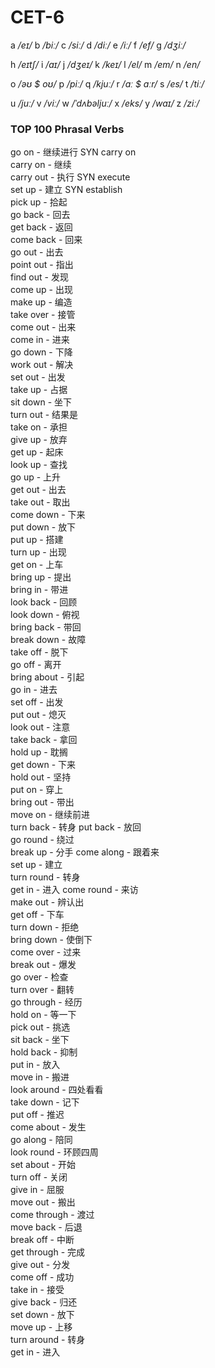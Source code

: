 # CET-6

<script>
(function translate () {
  const ps = document.querySelectorAll('#md p')
  for (let p of ps) {
    p.innerHTML = p.innerHTML
      .replace(/(^|<br>)([忘析混错联派类]) ([\w-]+)/g, '$1<span class="tag-class">$2</span> <span class="word">$3</span>')
      .replace(/\b(n|v|vt|vi|a|ad|prep)\./g, '<span class="tag-pos">$&</span>')
      .replace(/SYN|OPP|BrE|NAmE/g, '<span class="tag-syn">$&</span>')
  }
  const exs = document.querySelectorAll('#md p span.exp, #md p span.exa')
  for (let ex of exs) { ex.dataset.txt = ex.innerHTML; ex.innerHTML = '' }
  const ems = document.querySelectorAll('#md p em')
  for (let em of ems) {
    const txt = em.textContent
    if (txt[0] === '/' && txt[txt.length - 1] === '/') { em.classList.add('tag-ps') }
  }
})();
</script>

<style>
  .tag-class { font-size: .75em; color: #999; }
  .word { color: red; }
  .tag-ps { color: #6aa; }
  .tag-pos { padding: 0 2px; color: #c33; }
  .tag-syn { padding: 0 2px; color: #999; font-size: .75em; border: 1px solid; border-radius: 4px; }
  .exp::before, .exa::before { padding: 0 2px; color: #999; border: 1px solid; border-radius: 4px; }
  .exp:hover::after, .exa:hover::after { display: block; position: absolute; background-color: #f6f6f6; padding: 12px 4px 12px 12px; width: 95%; }
  .exp:hover::after, .exa:hover::after { content: attr(data-txt); }
  .exp::before { content: '释'; }
  .exa::before { content: '例'; }
</style>

a  _/eɪ/_
b  _/biː/_
c  _/siː/_
d  _/diː/_
e  _/iː/_
f  _/ef/_
g  _/dʒiː/_

h  _/eɪtʃ/_
i  _/aɪ/_
j  _/dʒeɪ/_
k  _/keɪ/_
l  _/el/_
m  _/em/_
n  _/en/_

o  _/əʊ $ oʊ/_
p  _/piː/_
q  _/kjuː/_
r  _/ɑː $ ɑːr/_
s  _/es/_
t  _/tiː/_

u  _/juː/_
v  _/viː/_
w  _/ˈdʌbəljuː/_
x  _/eks/_
y  _/waɪ/_
z  _/ziː/_



### TOP 100 Phrasal Verbs

go on - 继续进行 SYN carry on  
carry on - 继续  
carry out - 执行  SYN execute  
set up - 建立 SYN establish  
pick up - 拾起  
go back - 回去  
get back - 返回  
come back - 回来  
go out - 出去  
point out - 指出  
find out - 发现  
come up - 出现  
make up - 编造  
take over - 接管  
come out - 出来  
come in - 进来  
go down - 下降  
work out - 解决  
set out - 出发  
take up - 占据  
sit down - 坐下  
turn out - 结果是  
take on - 承担  
give up - 放弃  
get up - 起床  
look up - 查找  
go up - 上升  
get out - 出去  
take out - 取出  
come down - 下来  
put down - 放下  
put up - 搭建  
turn up - 出现  
get on - 上车  
bring up - 提出  
bring in - 带进   
look back - 回顾  
look down - 俯视  
bring back - 带回  
break down - 故障  
take off - 脱下  
go off - 离开  
bring about - 引起  
go in - 进去  
set off - 出发  
put out - 熄灭  
look out - 注意  
take back - 拿回  
hold up - 耽搁  
get down - 下来  
hold out - 坚持  
put on - 穿上  
bring out - 带出  
move on - 继续前进  
turn back - 转身 
put back - 放回  
go round - 绕过  
break up - 分手 
come along - 跟着来  
set up - 建立  
turn round - 转身  
get in - 进入 
come round - 来访  
make out - 辨认出  
get off - 下车  
turn down - 拒绝  
bring down - 使倒下  
come over - 过来  
break out - 爆发  
go over - 检查  
turn over - 翻转  
go through - 经历  
hold on - 等一下  
pick out - 挑选  
sit back - 坐下  
hold back - 抑制  
put in - 放入  
move in - 搬进  
look around - 四处看看  
take down - 记下  
put off - 推迟  
come about - 发生  
go along - 陪同  
look round - 环顾四周  
set about - 开始  
turn off - 关闭  
give in - 屈服  
move out - 搬出  
come through - 渡过  
move back - 后退  
break off - 中断  
get through - 完成  
give out - 分发  
come off - 成功  
take in - 接受  
give back - 归还  
set down - 放下  
move up - 上移  
turn around - 转身  
get in - 进入  







